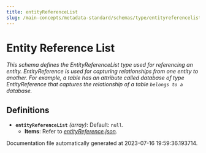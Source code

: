 ```yaml
---
title: entityReferenceList
slug: /main-concepts/metadata-standard/schemas/type/entityreferencelist
---
```


# Entity Reference List

*This schema defines the EntityReferenceList type used for referencing an entity. EntityReference is used for capturing relationships from one entity to another. For example, a table has an attribute called database of type EntityReference that captures the relationship of a table `belongs to a` database.*

## Definitions

- <a id="definitions/entityReferenceList"></a>**`entityReferenceList`** *(array)*: Default: `null`.
  - **Items**: Refer to *[entityReference.json](#tityReference.json)*.


Documentation file automatically generated at 2023-07-16 19:59:36.193714.
